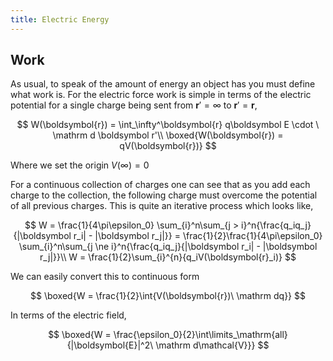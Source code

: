 ```yaml
---
title: Electric Energy
---
```


## Work

As usual, to speak of the amount of energy an object has you must define what work is. For the electric force work is simple in terms of the electric potential for a single charge being sent from $\boldsymbol r' = \infty$  to $\boldsymbol r' = \boldsymbol r$,

$$
W(\boldsymbol{r}) = \int_\infty^\boldsymbol{r} q\boldsymbol E \cdot \ \mathrm d \boldsymbol r'\\
\boxed{W(\boldsymbol{r}) = qV(\boldsymbol{r})}
$$

Where we set the origin $V(\infty) = 0$

For a continuous collection of charges one can see that as you add each charge to the collection, the following charge must overcome the potential of all previous charges. This is quite an iterative process which looks like,

$$
W = \frac{1}{4\pi\epsilon_0} \sum_{i}^n\sum_{j > i}^n{\frac{q_iq_j}{|\boldsymbol r_i| - |\boldsymbol r_j|}} = \frac{1}{2}\frac{1}{4\pi\epsilon_0} \sum_{i}^n\sum_{j \ne i}^n{\frac{q_iq_j}{|\boldsymbol r_i| - |\boldsymbol r_j|}}\\
W = \frac{1}{2}\sum_{i}^{n}{q_iV(\boldsymbol{r}_i)}
$$

We can easily convert this to continuous form

$$
\boxed{W = \frac{1}{2}\int{V(\boldsymbol{r})\ \mathrm dq}}
$$

In terms of the electric field,

$$
\boxed{W = \frac{\epsilon_0}{2}\int\limits_\mathrm{all}{|\boldsymbol{E}|^2\ \mathrm d\mathcal{V}}}
$$